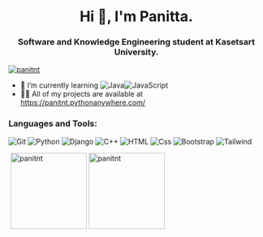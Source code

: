 <h1 align="center">Hi 👋, I'm Panitta.</h1>
<h3 align="center">Software and Knowledge Engineering student at Kasetsart University.</h3>

<p align="left"> <a href="https://github.com/ryo-ma/github-profile-trophy"><img src="https://github-profile-trophy.vercel.app/?username=panitnt" alt="panitnt" /></a> </p>

- 🌱 I’m currently learning <img alt="Java" src="https://img.shields.io/badge/Java-ED8B00?logo=java&logoColor=white&style=for-the-badge" /><img alt="JavaScript" src="https://img.shields.io/badge/JavaScript-F7DF1E?logo=JavaScript&logoColor=white&style=for-the-badge" />
- 👨‍💻 All of my projects are available at <a href="https://panitnt.pythonanywhere.com/" target="_blank">https://panitnt.pythonanywhere.com/</a>

<h3 align="left">Languages and Tools:</h3>
<p>
  <img alt="Git" src="https://img.shields.io/badge/Git-F05032?logo=Git&logoColor=white&style=for-the-badge" />
  <img alt="Python" src="https://img.shields.io/badge/Python-3776AB?logo=Python&logoColor=white&style=for-the-badge" />
  <img alt="Django" src="https://img.shields.io/badge/Django-092E20?logo=Django&logoColor=white&style=for-the-badge" />
  <img alt="C++" src="https://img.shields.io/badge/C++-00599C?logo=C%2B%2B&logoColor=white&style=for-the-badge" />
  <img alt="HTML" src="https://img.shields.io/badge/HTML-E34F26?logo=html5&logoColor=white&style=for-the-badge" />
  <img alt="Css" src="https://img.shields.io/badge/CSS-1572B6?logo=css3&logoColor=white&style=for-the-badge" />
  <img alt="Bootstrap" src="https://img.shields.io/badge/Bootstrap-7952B3?logo=Bootstrap&logoColor=white&style=for-the-badge" />
  <img alt="Tailwind" src="https://img.shields.io/badge/Tailwind-06B6D4?logo=TailwindCSS&logoColor=white&style=for-the-badge" />
</p>
<p>&nbsp;<img height=150px src="https://github-readme-stats.vercel.app/api?username=panitnt&show_icons=true&locale=en" alt="panitnt" />
<img height=150px src="https://github-readme-stats.vercel.app/api/top-langs?username=panitnt&show_icons=true&locale=en&layout=compact" alt="panitnt" /></p>
